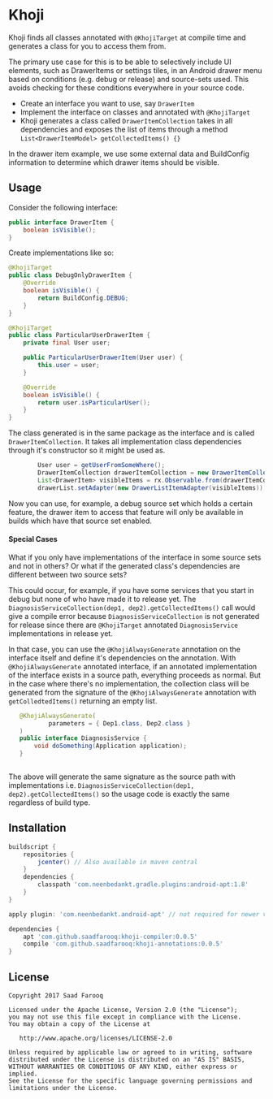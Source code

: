 Khoji
======

Khoji finds all classes annotated with `@KhojiTarget` at compile time and generates a class for you to access them from.

The primary use case for this is to be able to selectively include UI elements, such as DrawerItems
 or settings tiles, in an Android drawer menu based on conditions (e.g. debug or release) and source-sets used.
This avoids checking for these conditions everywhere in your source code.

* Create an interface you want to use, say `DrawerItem`
* Implement the interface on classes and annotated with `@KhojiTarget`
* Khoji generates a class called `DrawerItemCollection` takes in all dependencies and exposes the list of items through
a method `List<DrawerItemModel> getCollectedItems() {}`

In the drawer item example, we use some external data and BuildConfig information to determine which drawer items should
be visible.

Usage
------
Consider the following interface:
```java
public interface DrawerItem {
    boolean isVisible();
}
```

Create implementations like so:
```java
@KhojiTarget
public class DebugOnlyDrawerItem {
    @Override
    boolean isVisible() {
        return BuildConfig.DEBUG;
    }
}

@KhojiTarget
public class ParticularUserDrawerItem {
    private final User user;

    public ParticularUserDrawerItem(User user) {
        this.user = user;
    }

    @Override
    boolean isVisible() {
        return user.isParticularUser(); 
    }
}
```

The class generated is in the same package as the interface and is called `DrawerItemCollection`. It takes all 
implementation class dependencies through it's constructor so it might be used as.

```java
        User user = getUserFromSomeWhere();
        DrawerItemCollection drawerItemCollection = new DrawerItemCollection(user);
        List<DrawerItem> visibleItems = rx.Observable.from(drawerItemCollection.getCollectedItems()).filter(item::isVisible).toBlocking().single();
        drawerList.setAdapter(new DrawerListItemAdapter(visibleItems));
```

Now you can use, for example, a debug source set which holds a certain feature, the drawer item to access that feature 
will only be available in builds which have that source set enabled.

#### Special Cases
What if you only have implementations of the interface in some source sets and not in others? Or what 
if the generated class's dependencies are different between two source sets?

This could occur, for example, if you have some services that you start in debug but none of who have
 made it to release yet. The `DiagnosisServiceCollection(dep1, dep2).getCollectedItems()` call would 
 give a compile error because `DiagnosisServiceCollection` is not generated for release since there 
 are `@KhojiTarget` annotated `DiagnosisService` implementations in release yet.
  
  In that case, you can use the `@KhojiAlwaysGenerate` annotation on the interface itself and define
 it's dependencies on the annotation. With `@KhojiAlwaysGenerate` annotated interface, if an
 annotated implementation of the interface exists in a source path, everything proceeds as normal.
 But in the case where there's no implementation, the collection class will be generated from the 
 signature of the `@KhojiAlwaysGenerate` annotation with `getColledtedItems()` returning an empty list.
 
 ```java
    @KhojiAlwaysGenerate(
            parameters = { Dep1.class, Dep2.class }
    )
    public interface DiagnosisService {
        void doSomething(Application application);
    }
     
 ```

The above will generate the same signature as the source path with implementations i.e.
`DiagnosisServiceCollection(dep1, dep2).getCollectedItems()` so the usage code is exactly the same
regardless of build type.

Installation
------------
```groovy
buildscript {
    repositories {
        jcenter() // Also available in maven central
    }
    dependencies {
        classpath 'com.neenbedankt.gradle.plugins:android-apt:1.8'
    }
}

apply plugin: 'com.neenbedankt.android-apt' // not required for newer version of Android gradle

dependencies {
    apt 'com.github.saadfarooq:khoji-compiler:0.0.5'
    compile 'com.github.saadfarooq:khoji-annotations:0.0.5'
}
```



License
-------

    Copyright 2017 Saad Farooq

    Licensed under the Apache License, Version 2.0 (the "License");
    you may not use this file except in compliance with the License.
    You may obtain a copy of the License at

       http://www.apache.org/licenses/LICENSE-2.0

    Unless required by applicable law or agreed to in writing, software
    distributed under the License is distributed on an "AS IS" BASIS,
    WITHOUT WARRANTIES OR CONDITIONS OF ANY KIND, either express or implied.
    See the License for the specific language governing permissions and
    limitations under the License.